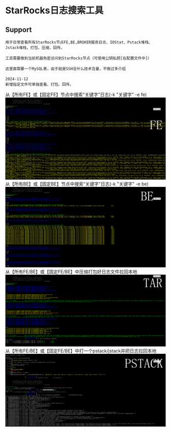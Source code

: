 # StarRocks日志搜索工具

## Support

```
用于日常查看所有StarRocks节点FE,BE,BROKER服务日志、IOStat、Pstack堆栈、Jstack堆栈，打包，压缩，回传。

工具需要做到当前机器免密访问到StarRocks节点（可使用公钥私钥[在配置文件中]）

这里面需要一个MySQL表，由于就是SSH没什么技术含量，不做过多介绍

2024-11-12
新增指定文件可单独查看、打包、回传。
```
从【所有FE】或【固定FE】节点中搜索“关键字”日志(-k "关键字" -e fe)
![fe.png](fe.png)
从【所有BE】或【固定BE】节点中搜索“关键字”日志(-k "关键字" -e be)
![be.png](be.png)
从【所有FE/BE】或【固定FE/BE】中压缩打包好日志文件拉回本地
![tar.png](tar.png)
从【所有FE/BE】或【固定FE/BE】中打一个pstack/jstack并把日志拉回本地
![pstack.png](pstack.png)

